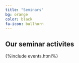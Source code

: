 ```yaml
---
title: "Seminars"
bg: orange
color: black
fa-icon: bullhorn
---
```


## Our seminar activites

{%include events.html%}


